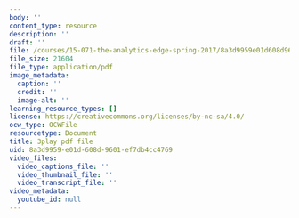 ```yaml
---
body: ''
content_type: resource
description: ''
draft: ''
file: /courses/15-071-the-analytics-edge-spring-2017/8a3d9959e01d608d9601ef7db4cc4769_GPOUGpF-Sno.pdf
file_size: 21604
file_type: application/pdf
image_metadata:
  caption: ''
  credit: ''
  image-alt: ''
learning_resource_types: []
license: https://creativecommons.org/licenses/by-nc-sa/4.0/
ocw_type: OCWFile
resourcetype: Document
title: 3play pdf file
uid: 8a3d9959-e01d-608d-9601-ef7db4cc4769
video_files:
  video_captions_file: ''
  video_thumbnail_file: ''
  video_transcript_file: ''
video_metadata:
  youtube_id: null
---
```

